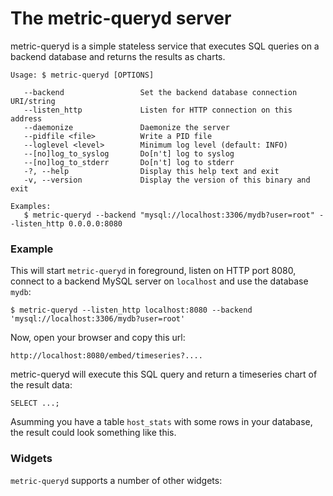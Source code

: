 The metric-queryd server
========================

metric-queryd is a simple stateless service that executes SQL queries on a backend
database and returns the results as charts.

    Usage: $ metric-queryd [OPTIONS]

       --backend                 Set the backend database connection URI/string
       --listen_http             Listen for HTTP connection on this address
       --daemonize               Daemonize the server
       --pidfile <file>          Write a PID file
       --loglevel <level>        Minimum log level (default: INFO)
       --[no]log_to_syslog       Do[n't] log to syslog
       --[no]log_to_stderr       Do[n't] log to stderr
       -?, --help                Display this help text and exit
       -v, --version             Display the version of this binary and exit

    Examples:
       $ metric-queryd --backend "mysql://localhost:3306/mydb?user=root" --listen_http 0.0.0.0:8080


### Example

This will start `metric-queryd` in foreground, listen on HTTP port 8080, connect
to a backend MySQL server on `localhost` and use the database `mydb`:

    $ metric-queryd --listen_http localhost:8080 --backend 'mysql://localhost:3306/mydb?user=root'

Now, open your browser and copy this url:

    http://localhost:8080/embed/timeseries?....

metric-queryd will execute this SQL query and return a timeseries chart of the
result data:


    SELECT ...;

Asumming you have a table `host_stats` with some rows in your database, the result
could look something like this.


### Widgets

`metric-queryd` supports a number of other widgets:
